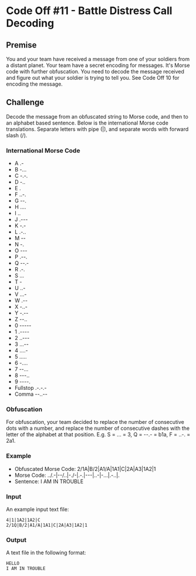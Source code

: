 # Code Off #11 - Battle Distress Call Decoding

## Premise
You and your team have received a message from one of your soldiers from a distant planet. Your team have a secret encoding for messages. It's Morse code with further obfuscation. You need to decode the message received and figure out what your soldier is trying to tell you.
See Code Off 10 for encoding the message.

## Challenge
Decode the message from an obfuscated string to Morse code, and then to an alphabet based sentence.
Below is the international Morse code translations. Separate letters with pipe (|), and separate words with forward slash (/).

### International Morse Code
* A .-
* B -...
* C -.-.
* D -..
* E .
* F ..-.
* G --.
* H ....
* I ..
* J .---
* K -.-
* L .-..
* M --
* N -.
* O ---
* P .--.
* Q --.-
* R .-.
* S ...
* T -
* U ..-
* V ...-
* W .--
* X -..-
* Y -.--
* Z --..
* 0 -----
* 1 .----
* 2 ..---
* 3 ...--
* 4 ....-
* 5 .....
* 6 -....
* 7 --...
* 8 ---..
* 9 ----.
* Fullstop .-.-.-
* Comma --..--

### Obfuscation
For obfuscation, your team decided to replace the number of consecutive dots with a number, and replace the number of consecutive dashes with the letter of the alphabet at that position. E.g. S = ... = 3, Q = --.- = b1a, F = ..-. = 2a1.

### Example
* Obfuscated Morse Code: 2/1A|B/2|A1/A|1A1|C|2A|A3|1A2|1
* Morse Code: ../.-|--/..|-./-|.-.|---|..-|-...|.-..|.
* Sentence: I AM IN TROUBLE

### Input
An example input text file:

```
4|1|1A2|1A2|C
2/1Q|B/2|A1/A|1A1|C|2A|A3|1A2|1
```

### Output
A text file in the following format:

```
HELLO
I AM IN TROUBLE
```
